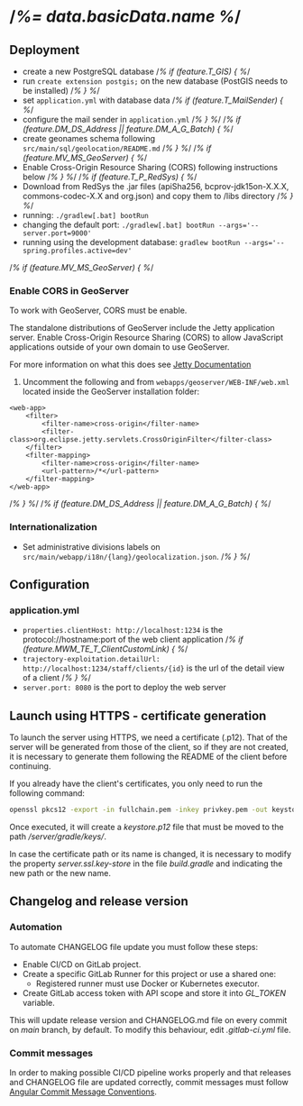# /*%= data.basicData.name %*/

## Deployment

- create a new PostgreSQL database
/*% if (feature.T_GIS) { %*/
- run `create extension postgis;` on the new database (PostGIS needs to be installed) 
/*% } %*/
- set `application.yml` with database data
/*% if (feature.T_MailSender) { %*/
- configure the mail sender in `application.yml`
/*% } %*/
/*% if (feature.DM_DS_Address || feature.DM_A_G_Batch) { %*/
- create geonames schema following `src/main/sql/geolocation/README.md` 
/*% } %*/
/*% if (feature.MV_MS_GeoServer) { %*/
- Enable Cross-Origin Resource Sharing (CORS) following instructions below
/*% } %*/
/*% if (feature.T_P_RedSys) { %*/
- Download from RedSys the .jar files (apiSha256, bcprov-jdk15on-X.X.X, commons-codec-X.X and org.json) and copy them to /libs directory
/*% } %*/
- running: `./gradlew[.bat] bootRun`
- changing the default port: `./gradlew[.bat] bootRun --args='--server.port=9000'`
- running using the development database: `gradlew bootRun --args='--spring.profiles.active=dev'`

/*% if (feature.MV_MS_GeoServer) { %*/

### Enable CORS in GeoServer

To work with GeoServer, CORS must be enable.

The standalone distributions of GeoServer include the Jetty application server.
Enable Cross-Origin Resource Sharing (CORS) to allow JavaScript applications
outside of your own domain to use GeoServer.

For more information on what this does see 
[Jetty Documentation](https://www.eclipse.org/jetty/documentation/)

1. Uncomment the following <filter> and <filter-mapping> from 
`webapps/geoserver/WEB-INF/web.xml` located inside the GeoServer 
installation folder:

```
<web-app>
    <filter>
        <filter-name>cross-origin</filter-name>
        <filter-class>org.eclipse.jetty.servlets.CrossOriginFilter</filter-class>
    </filter>
    <filter-mapping>
        <filter-name>cross-origin</filter-name>
        <url-pattern>/*</url-pattern>
    </filter-mapping>
</web-app>
```
/*% } %*/
/*% if (feature.DM_DS_Address || feature.DM_A_G_Batch) { %*/

### Internationalization

- Set administrative divisions labels on `src/main/webapp/i18n/{lang}/geolocalization.json`.
/*% } %*/

## Configuration

### application.yml

* `properties.clientHost: http://localhost:1234` is the protocol://hostname:port of the web client application
/*% if (feature.MWM_TE_T_ClientCustomLink) { %*/
* `trajectory-exploitation.detailUrl: http://localhost:1234/staff/clients/{id}` is the url of the detail view of a client
/*% } %*/
* `server.port: 8080` is the port to deploy the web server

## Launch using HTTPS - certificate generation

To launch the server using HTTPS, we need a certificate (.p12). That of the server will be generated from 
those of the client, so if they are not created, it is necessary to generate them following the README 
of the client before continuing.

If you already have the client's certificates, you only need to run the following command:

```bash
openssl pkcs12 -export -in fullchain.pem -inkey privkey.pem -out keystore.p12 -name server -CAfile chain.pem -caname root
```

Once executed, it will create a *keystore.p12* file that must be moved to the path */server/gradle/keys/*.

In case the certificate path or its name is changed, it is necessary to modify the property *server.ssl.key-store*
in the file *build.gradle* and indicating the new path or the new name.

## Changelog and release version

### Automation

To automate CHANGELOG file update you must follow these steps:  
- Enable CI/CD on GitLab project.
- Create a specific GitLab Runner for this project or use a shared one:
  - Registered runner must use Docker or Kubernetes executor.
- Create GitLab access token with API scope and store it into *GL_TOKEN* variable.

This will update release version and CHANGELOG.md file on every commit on *main* branch, by default. To modify this behaviour, edit *.gitlab-ci.yml* file.

### Commit messages

In order to making possible CI/CD pipeline works properly and that releases and CHANGELOG file are updated correctly, commit messages must follow [Angular Commit Message Conventions](https://semantic-release.gitbook.io/semantic-release/#commit-message-format).
